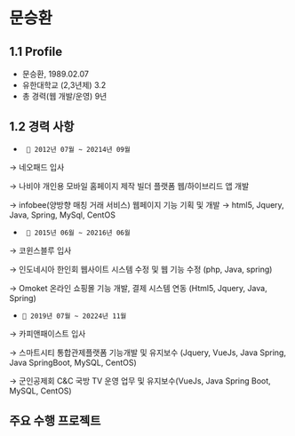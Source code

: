 # 문승환
## 1.1 Profile 
- 문승환, 1989.02.07
- 유한대학교 (2,3년제) 3.2
- 총 경력(웹 개발/운영) 9년


## 1.2 경력 사항

- ` 📅 2012년 07월 ~ 20214년 09월`


→ 네오패드 입사


→ 나비야 개인용 모바일 홈페이지 제작 빌더 플랫폼 웹/하이브리드 앱 개발


→ infobee(양방향 매칭 거래 서비스) 웹페이지 기능 기획 및 개발 
→ html5, Jquery, Java, Spring, MySql, CentOS

- ` 📅 2015년 06월 ~ 20216년 06월`


→ 코윈스블루 입사


→ 인도네시아 한인회 웹사이트 시스템 수정 및 웹 기능 수정 (php, Java, spring)


→ Omoket 온라인 쇼핑몰 기능 개발, 결제 시스템 연동 (Html5, Jquery, Java, Spring)


- `📅 2019년 07월 ~ 20224년 11월`


→ 카피앤패이스트 입사


→ 스마트시티 통합관제플랫폼 기능개발 및 유지보수 (Jquery, VueJs, Java Spring, Java SpringBoot, MySQL, CentOS)


→ 군인공제회 C&C 국방 TV 운영 업무 및 유지보수(VueJs, Java Spring Boot, MySQL, CentOS)


## 주요 수행 프로젝트
